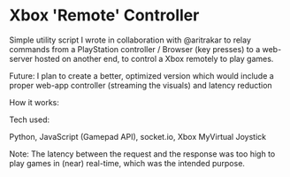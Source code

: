 # Xbox 'Remote' Controller

Simple utility script I wrote in collaboration with @aritrakar to relay commands from a PlayStation controller / Browser (key presses) to a web-server hosted on another  end, to control a Xbox remotely to play games.

Future: I plan to create a better, optimized version which would include a proper web-app controller (streaming the visuals) and latency reduction

How it works:

Tech used:

Python, JavaScript (Gamepad API), socket.io, Xbox MyVirtual Joystick 

Note: The latency between the request and the response was too high to play games in (near) real-time, which was the intended purpose.
